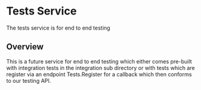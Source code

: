 # Tests Service

The tests service is for end to end testing

## Overview

This is a future service for end to end testing which either comes pre-built with integration tests in the 
integration sub directory or with tests which are register via an endpoint Tests.Register for a callback 
which then conforms to our testing API.



